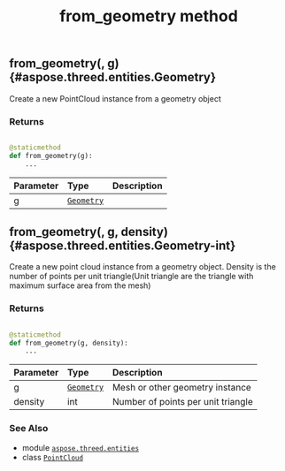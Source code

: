 ﻿---
title: from_geometry method
second_title: Aspose.3D for Python via .NET API References
description: 
type: docs
weight: 60
url: /python-net/aspose.threed.entities/pointcloud/from_geometry/
is_root: false
---

## from_geometry(, g) {#aspose.threed.entities.Geometry}

Create a new PointCloud instance from a geometry object


### Returns 





```python

@staticmethod
def from_geometry(g):
    ...
```


| Parameter | Type | Description |
| :- | :- | :- |
| g | [`Geometry`](/3d/python-net/aspose.threed.entities/geometry) |  |


## from_geometry(, g, density) {#aspose.threed.entities.Geometry-int}

Create a new point cloud instance from a geometry object.
Density is the number of points per unit triangle(Unit triangle are the triangle with maximum surface area from the mesh)


### Returns 





```python

@staticmethod
def from_geometry(g, density):
    ...
```


| Parameter | Type | Description |
| :- | :- | :- |
| g | [`Geometry`](/3d/python-net/aspose.threed.entities/geometry) | Mesh or other geometry instance |
| density | int | Number of points per unit triangle |



### See Also
* module [`aspose.threed.entities`](../../)
* class [`PointCloud`](/3d/python-net/aspose.threed.entities/pointcloud)
